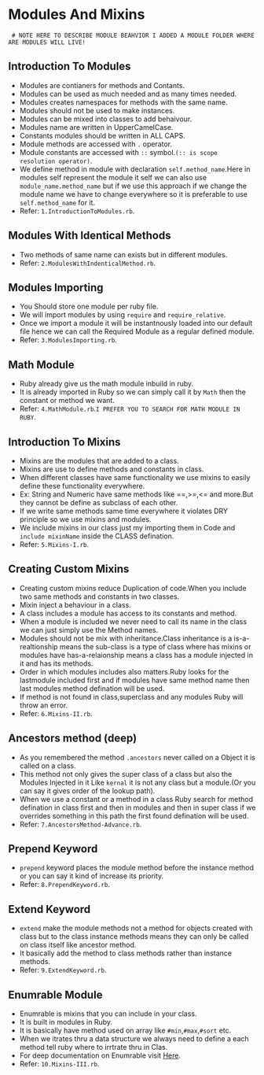 # Modules And Mixins
` # NOTE HERE TO DESCRIBE MODULE BEAHVIOR I ADDED A MODULE FOLDER WHERE ARE MODULES WILL LIVE!`
 ## Introduction To Modules
  - Modules are contianers for methods and Contants.
  - Modules can be used as much needed and as many times needed.
  - Modules creates namespaces for methods with the same name.
  - Modules should not be used to make instances.
  - Modules can be mixed into classes to add behaivour.
  - Modules name are written in UpperCamelCase.
  - Constants modules should be written in ALL CAPS.
  - Module methods are accessed with `.` operator.
  - Module constants are accessed with `::` symbol.`(:: is scope resolution operator)`.
  - We define method in module with declaration `self.method_name`.Here in modules self represent the module it self we can also use `module_name.method_name` but if we use this approach if we change the module name we have to change everywhere so it is preferable to use `self.method_name` for it.
  - Refer: `1.IntroductionToModules.rb`.

 ## Modules With Identical Methods
  - Two methods of same name can exists but in different modules.
  - Refer: `2.ModulesWithIndenticalMethod.rb`.

 ## Modules Importing
  - You Should store one module per ruby file.
  - We will import modules by using `require` and `require_relative`.
  - Once we import a module it will be instantnously loaded into our default file hence we can call the Required Module as a regular defined module.
  - Refer: `3.ModulesImporting.rb`.

 ## Math Module
  - Ruby already give us the math module inbuild in ruby.
  - It is already imported in Ruby so we can simply call it by `Math` then the constant or method we want.
  - Refer: `4.MathModule.rb`.`I PREFER YOU TO SEARCH FOR MATH MODULE IN RUBY`.

 ## Introduction To Mixins
  - Mixins are the modules that are added to a class.
  - Mixins are use to define methods and constants in class.
  - When different classes have same functionality we use mixins to easily define these functionality everywhere.
  - Ex: String and Numeric have same methods like ==,>=,<= and more.But they cannot be define as subclass of each other.
  - If we write same methods same time everywhere it violates DRY principle so we use mixins and modules.
  - We include mixins in our class just my importing them in Code and `include mixinName` inside the CLASS defination.
  - Refer: `5.Mixins-I.rb`.

 ## Creating Custom Mixins
  - Creating custom mixins reduce Duplication of code.When you include two same methods and constants in two classes.
  - Mixin inject a behaviour in a class.
  - A class includes a module has access to its constants and method.
  - When a module is included we never need to call its name in the class we can just simply use the Method names.
  - Modules should not be mix with inheritance.Class inheritance is a is-a-realtionship means the sub-class is a type of class where has mixins or modules  have has-a-relaionship means a class has a module injected in it and has its methods.
  - Order in which modules includes also matters.Ruby looks for the lastmodule included first and if modules have same method name then last modules method defination will be used.
  - If method is not found in class,superclass and any modules Ruby will throw an error.
  - Refer: `6.Mixins-II.rb`.

 ## Ancestors method (deep) 
  - As you remembered the method `.ancestors` never called on a Object it is called on a class.
  - This method not only gives the super class of a class but also the Modules Injected in it Like `kernal` it is not any class but a module.(Or you can say it gives order of the lookup path).
  - When we use a constant or a method in a class Ruby search for method defination in class first and then in modules and then in super class if we overrides something in this path the first found defination will be used.
  - Refer: `7.AncestorsMethod-Advance.rb`. 

 ## Prepend Keyword
  - `prepend` keyword places the module method before the instance method or you can say it kind of increase its priority.
  - Refer: `8.PrependKeyword.rb`.

 ## Extend Keyword
  - `extend` make the module methods not a method for objects created with class but to the class instance methods means they can only be called on class itself like ancestor method.
  - It basically add the method to class methods rather than instance methods.
  - Refer: `9.ExtendKeyword.rb`.

 ## Enumrable Module
  - Enumrable is mixins that you can include in your class.
  - It is built in modules in Ruby.
  - It is basically have method used on array like `#min`,`#max`,`#sort` etc.
  - When we itrates thru a data structure we always need to define a each method tell ruby where to irrtrate thru in Clas.
  - For deep documentation on Enumrable visit [Here](https://ruby-doc.org/core-3.0.0/Enumerable.html).
  - Refer: `10.Mixins-III.rb`.